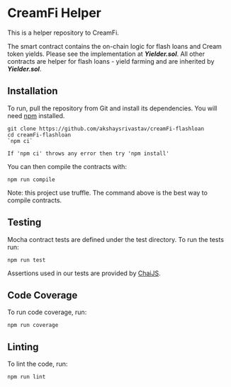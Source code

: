 
CreamFi Helper
=================


This is a helper repository to CreamFi.

The smart contract contains the on-chain logic for flash loans and Cream token yields.
Please see the implementation at **_Yielder.sol_**. All other contracts are helper for flash loans - yield farming and are inherited by **_Yielder.sol_**.


Installation
------------
To run, pull the repository from Git and install its dependencies. You will need [npm](https://docs.npmjs.com/cli/install) installed.

    git clone https://github.com/akshaysrivastav/creamFi-flashloan
    cd creamFi-flashloan
    `npm ci`

```
If 'npm ci' throws any error then try 'npm install'
```

You can then compile the contracts with:

    npm run compile

Note: this project use truffle. The command above is the best way to compile contracts.


Testing
-------
Mocha contract tests are defined under the test directory. To run the tests run:

    npm run test

Assertions used in our tests are provided by [ChaiJS](http://chaijs.com).

Code Coverage
-------------
To run code coverage, run:

    npm run coverage

Linting
-------
To lint the code, run:

    npm run lint
